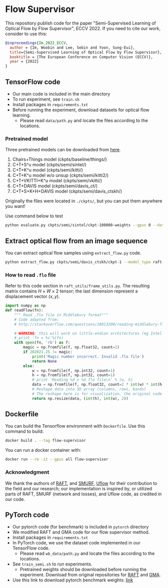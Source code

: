 # Flow Supervisor

This repository publish code for the paper "Semi-Supervised Learning of Optical Flow by Flow Supervisor", ECCV 2022.
If you need to cite our work, consider to use this:
```bibtex
@inproceedings{Im_2022_ECCV,
  author = {Im, Woobin and Lee, Sebin and Yoon, Sung-Eui},
  title={Semi-Supervised Learning of Optical Flow by Flow Supervisor},
  booktitle = {The European Conference on Computer Vision (ECCV)},
  year = {2022}
}
```

## TensorFlow code

* Our main code is included in the main directory
* To run experiment, see `train.sh`
* Install packages in `requirements.txt`
* Before running the experiment, download datasets for optical flow learning.
  * Please read `data/path.py` and locate the files according to the locations. 

### Pretrained model

Three pretrained models can be downloaded from [here](https://kaistackr-my.sharepoint.com/:u:/g/personal/iwbn_kaist_ac_kr/EdFzcFpUwttPvc7sr5imnNsB41FoZe1rwuR6DWbkko-x9w?e=4wIjEW).

1. Chairs+Things model (ckpts/baseline/things/)
2. C+T+S^u model (ckpts/semi/sintel/)
3. C+T+K^u model (ckpts/semi/kitti/)
4. C+T+K^u model w/o unsup (ckpts/semi/kitti2/)
5. C+T+VKITTI+K^u model (ckpts/semi/vkitti/)
6. C+T+DAVIS model (ckpts/semi/davis_ct/)
7. C+T+S+K+H+DAVIS model (ckpts/semi/davis_ctskh/)

Originally the files were located in `./ckpts/`, but you can put them anywhere you want!

Use command below to test
```sh
python evaluate.py ckpts/semi/sintel/ckpt-100000-weights --gpus 0 --dataset sintel --eval_iters 12
```

## Extract optical flow from an image sequence
You can extract optical flow samples using `extract_flow.py` code.
```sh
python extract_flow.py ckpts/semi/davis_ctskh/ckpt-1 --model_type raft-semi --gpus 0 --source_dirs samples/davis/frames --target_dirs samples/davis/
```

### How to read `.flo` file

Refer to this code section in `raft_utils/frame_utils.py`. The resulting matrix contains $H\times W \times 2$ tensor; the last dimension represent a displacement vector $(x, y)$.
```python
import numpy as np
def readFlow(fn):
    """ Read .flo file in Middlebury format"""
    # Code adapted from:
    # http://stackoverflow.com/questions/28013200/reading-middlebury-flow-files-with-python-bytes-array-numpy

    # WARNING: this will work on little-endian architectures (eg Intel x86) only!
    # print 'fn = %s'%(fn)
    with open(fn, 'rb') as f:
        magic = np.fromfile(f, np.float32, count=1)
        if 202021.25 != magic:
            print('Magic number incorrect. Invalid .flo file')
            return None
        else:
            w = np.fromfile(f, np.int32, count=1)
            h = np.fromfile(f, np.int32, count=1)
            # print 'Reading %d x %d flo file\n' % (w, h)
            data = np.fromfile(f, np.float32, count=2 * int(w) * int(h))
            # Reshape data into 3D array (columns, rows, bands)
            # The reshape here is for visualization, the original code is (w,h,2)
            return np.resize(data, (int(h), int(w), 2))
```

## Dockerfile
You can build the Tensorflow environment with `Dockerfile`.
Use this command to build:
```sh
docker build . --tag flow-supervisor
```

You can run a docker container with:
```sh
docker run --rm -it --gpus all flow-supervisor
```

### Acknowledgment
We thank the authors of [RAFT](https://github.com/princeton-vl/RAFT), and [SMURF](https://github.com/google-research/google-research/tree/master/smurf), [Uflow](https://github.com/google-research/google-research/tree/master/uflow)
for their contribution to the field and our research;
our implementation is inspired by, or utilized parts of 
RAFT, SMURF (network and losses), and Uflow code, as credited in our code.

## PyTorch code

* Our pytorch code (for benchmark) is included in `pytorch` directory
* We modified RAFT and GMA code for our flow supervisor method.
* Install packages in `requirements.txt`
* In PyTorch code, we use the dataset code implemented in our TensorFlow code.
  * Please read `wb_data/path.py` and locate the files according to the locations. 
* See `train_semi.sh` to run experiments. 
  * Pretrained weights should be downloaded before running the experiment. Download from original repositories for [RAFT](https://github.com/princeton-vl/RAFT) and [GMA](https://github.com/zacjiang/GMA).
* Use this link to download pytorch benchmark weights: [link](https://kaistackr-my.sharepoint.com/:u:/g/personal/iwbn_kaist_ac_kr/EWmN7T-YE4RCsf_86OjIib8Bx-fXsqZVa0G02xjqziRnaQ?e=qygJ9a)

